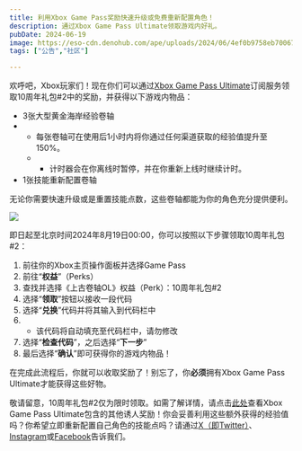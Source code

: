 ```yaml
---
title: 利用Xbox Game Pass奖励快速升级或免费重新配置角色！
description: 通过Xbox Game Pass Ultimate领取游戏内好礼。
pubDate: 2024-06-19
image: https://eso-cdn.denohub.com/ape/uploads/2024/06/4ef0b9758eb70067463a4193cb728909.jpg
tags: ["公告","社区"]

---
```


欢呼吧，Xbox玩家们！现在你们可以通过[Xbox Game Pass Ultimate](https://www.xbox.com/zh-cn/xbox-game-pass)订阅服务领取10周年礼包#2中的奖励，并获得以下游戏内物品：

- 3张大型黄金海岸经验卷轴
-
  - 每张卷轴可在使用后1小时内将你通过任何渠道获取的经验值提升至150%。
  -
    - 计时器会在你离线时暂停，并在你重新上线时继续计时。
- 1张技能重新配置卷轴

无论你需要快速升级或是重置技能点数，这些卷轴都能为你的角色充分提供便利。

![](https://eso-cdn.denohub.com/ape/uploads/2024/06/54e494ffed3cdce0d7439f8c9eeb80e4.png)

即日起至北京时间2024年8月19日00:00，你可以按照以下步骤领取10周年礼包#2：

1. 前往你的Xbox主页操作面板并选择Game Pass
2. 前往“**权益**”（Perks）
3. 查找并选择《上古卷轴OL》权益（Perk）：10周年礼包#2
4. 选择“**领取**”按钮以接收一段代码
5. 选择“**兑换**”代码并将其输入到代码栏中
6.
   - 该代码将自动填充至代码栏中，请勿修改
7. 选择“**检查代码**”，之后选择“**下一步**”
8. 最后选择“**确认**”即可获得你的游戏内物品！

在完成此流程后，你就可以收取奖励了！别忘了，你**必须**拥有Xbox Game Pass Ultimate才能获得这些好物。

敬请留意，10周年礼包#2仅为限时领取。如需了解详情，请点击[此处](https://www.xbox.com/zh-cn/xbox-game-pass)查看Xbox Game
Pass
Ultimate包含的其他诱人奖励！你会妥善利用这些额外获得的经验值吗？你希望立即重新配置自己角色的技能点吗？请通过[X（即Twitter）](https://twitter.com/TESOnline)、[Instagram](https://www.instagram.com/elderscrollsonline/)或[Facebook](https://www.facebook.com/ElderScrollsOnline)告诉我们。
